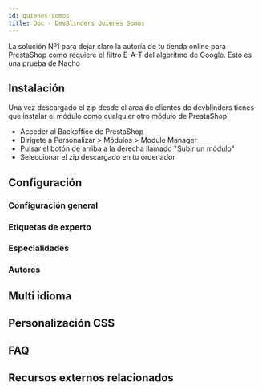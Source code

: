 ```yaml
---
id: quienes-somos
title: Doc - DevBlinders Quiénes Somos
---
```


La solución Nº1 para dejar claro la autoría de tu tienda online para PrestaShop como requiere el filtro E-A-T del algoritmo de Google.
Esto es una prueba de Nacho

## Instalación
Una vez descargado el zip desde el area de clientes de devblinders tienes que instalar el módulo como cualquier otro módulo de PrestaShop

- Acceder al Backoffice de PrestaShop
- Dirigete a Personalizar > Módulos > Module Manager
- Pulsar el botón de arriba a la derecha llamado "Subir un módulo"
- Seleccionar el zip descargado en tu ordenador

## Configuración

### Configuración general
### Etiquetas de experto
### Especialidades
### Autores

## Multi idioma

## Personalización CSS

## FAQ

## Recursos externos relacionados
